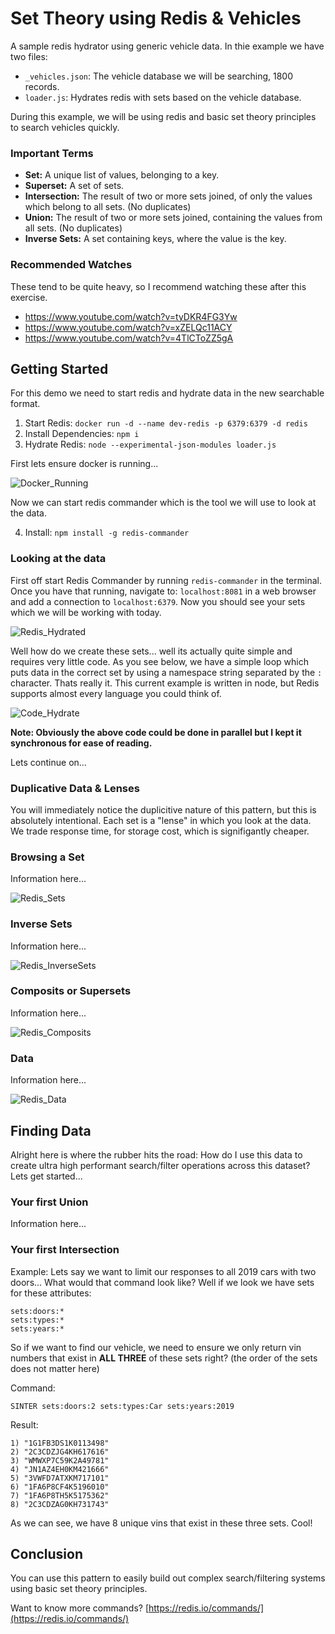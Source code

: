 # Set Theory using Redis & Vehicles
A sample redis hydrator using generic vehicle data. In thie example we have two files:

- `_vehicles.json`: The vehicle database we will be searching, 1800 records.
- `loader.js`: Hydrates redis with sets based on the vehicle database. 

During this example, we will be using redis and basic set theory principles to search vehicles quickly.

### Important Terms

- **Set:** A unique list of values, belonging to a key.
- **Superset:** A set of sets.
- **Intersection:** The result of two or more sets joined, of only the values which belong to all sets. (No duplicates)
- **Union:** The result of two or more sets joined, containing the values from all sets. (No duplicates)
- **Inverse Sets:** A set containing keys, where the value is the key.

### Recommended Watches

These tend to be quite heavy, so I recommend watching these after this exercise. 

- https://www.youtube.com/watch?v=tyDKR4FG3Yw
- https://www.youtube.com/watch?v=xZELQc11ACY
- https://www.youtube.com/watch?v=4TlCToZZ5gA

## Getting Started

For this demo we need to start redis and hydrate data in the new searchable format.

1) Start Redis: `docker run -d --name dev-redis -p 6379:6379 -d redis`
2) Install Dependencies: `npm i`
3) Hydrate Redis: `node --experimental-json-modules loader.js`

First lets ensure docker is running...

![Docker_Running](images/docker_running.png)

Now we can start redis commander which is the tool we will use to look at the data.

4) Install: `npm install -g redis-commander`

### Looking at the data

First off start Redis Commander by running `redis-commander` in the terminal. Once you have that running, navigate to: `localhost:8081` in a web browser and add a connection to `localhost:6379`. Now you should see your sets which we will be working with today.

![Redis_Hydrated](images/redis_hydrated.png)

Well how do we create these sets... well its actually quite simple and requires very little code. As you see below, we have a simple loop which puts data in the correct set by using a namespace string separated by the `:` character.  Thats really it. This current example is written in node, but Redis supports almost every language you could think of. 

![Code_Hydrate](images/code_hydrate.png)

**Note: Obviously the above code could be done in parallel but I kept it synchronous for ease of reading.**

Lets continue on...

### Duplicative Data & Lenses

You will immediately notice the duplicitive nature of this pattern, but this is absolutely intentional. Each set is a "lense" in which you look at the data. We trade response time, for storage cost, which is signifigantly cheaper.

### Browsing a Set

Information here...

![Redis_Sets](images/redis_sets.png)

### Inverse Sets

Information here...

![Redis_InverseSets](images/redis_inversesets.png)

### Composits or Supersets

Information here...

![Redis_Composits](images/redis_composits.png)

### Data

Information here...

![Redis_Data](images/redis_data.png)

## Finding Data

Alright here is where the rubber hits the road: How do I use this data to create ultra high performant search/filter operations across this dataset? Lets get started...

### Your first Union

Information here...

### Your first Intersection

Example: Lets say we want to limit our responses to all  2019 cars with two doors... What would that command look like? Well if we look we have sets for these attributes: 

```
sets:doors:*
sets:types:*
sets:years:*
```

So if we want to find our vehicle, we need to ensure we only return vin numbers that exist in **ALL THREE** of these sets right? (the order of the sets does not matter here)

Command: 
```
SINTER sets:doors:2 sets:types:Car sets:years:2019
```
Result:
```
1) "1G1FB3DS1K0113498"
2) "2C3CDZJG4KH617616"
3) "WMWXP7C59K2A49781"
4) "JN1AZ4EH0KM421666"
5) "3VWFD7ATXKM717101"
6) "1FA6P8CF4K5196010"
7) "1FA6P8TH5K5175362"
8) "2C3CDZAG0KH731743"
```

As we can see, we have 8 unique vins that exist in these three sets. Cool!

## Conclusion

You can use this pattern to easily build out complex search/filtering systems using basic set theory principles. 

Want to know more commands? [https://redis.io/commands/](https://redis.io/commands/)